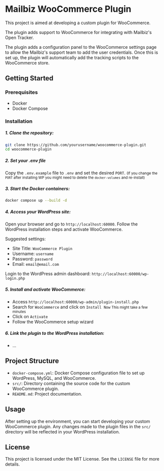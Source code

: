 # Mailbiz WooCommerce Plugin

This project is aimed at developing a custom plugin for WooCommerce.

The plugin adds support to WooCommerce for integrating with Mailbiz's Open Tracker.

The plugin adds a configuration panel to the WooCommerce settings page to allow the Mailbiz's support team to add the user credentials.
Once this is set up, the plugin will automatically add the tracking scripts to the WooCommerce store.

## Getting Started

### Prerequisites

- Docker
- Docker Compose

### Installation

##### 1. Clone the repository:
  ```sh
  git clone https://github.com/yourusername/woocommerce-plugin.git
  cd woocommerce-plugin
  ```

##### 2. Set your .env file
  Copy the `.env.example` file to `.env` and set the desired `PORT`.
  <small>(If you change the `PORT` after installing WP you might need to delete the `docker-volumes` and re-install)</small>

##### 3. Start the Docker containers:
  ```sh
  docker compose up --build -d
  ```

##### 4. Access your WordPress site:
  Open your browser and go to `http://localhost:60000`.
  Follow the WordPress installation steps and activate WooCommerce.

  Suggested settings:
  - Site Title: `WooCommerce Plugin`
  - Username: `username`
  - Password: `password`
  - Email: `email@email.com`

  Login to the WordPress admin dashboard: `http://localhost:60000/wp-login.php`

##### 5. Install and activate WooCommerce:
  - Access `http://localhost:60000/wp-admin/plugin-install.php`
  - Search for `WooCommerce` and click on `Install Now`
  <small>This might take a few minutes</small>
  - Click on `Activate`
  - Follow the WooCommerce setup wizard

##### 6. Link the plugin to the WordPress installation:
  - ...

## Project Structure

- `docker-compose.yml`: Docker Compose configuration file to set up WordPress, MySQL, and WooCommerce.
- `src/`: Directory containing the source code for the custom WooCommerce plugin.
- `README.md`: Project documentation.

## Usage

After setting up the environment, you can start developing your custom WooCommerce plugin. Any changes made to the plugin files in the `src/` directory will be reflected in your WordPress installation.

## License

This project is licensed under the MIT License. See the `LICENSE` file for more details.